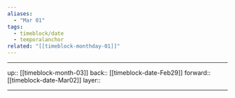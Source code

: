 ```yaml
---
aliases:
  - "Mar 01"
tags:
  - timeblock/date
  - temporalanchor
related: "[[timeblock-monthday-01]]"
---
```




***

up:: [[timeblock-month-03]]
back:: [[timeblock-date-Feb29]]
forward:: [[timeblock-date-Mar02]]
layer:: 

***
